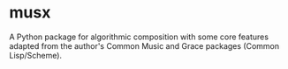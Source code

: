 # musx
A Python package for algorithmic composition with some core features adapted from the author's Common Music and Grace packages (Common Lisp/Scheme).
